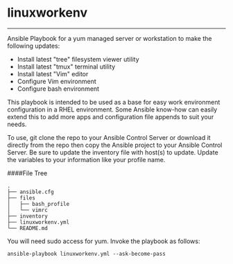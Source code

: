 # linuxworkenv
---
Ansible Playbook for a yum managed server or workstation to make the following updates:
* Install latest "tree" filesystem viewer utility
* Install latest "tmux" terminal utility
* Install latest "Vim" editor
* Configure Vim environment
* Configure bash environment

This playbook is intended to be used as a base for easy work environment configuration in a RHEL environment.
Some Ansible know-how can easily extend this to add more apps and configuration file appends to suit your needs. 

To use, git clone the repo to your Ansible Control Server or download it directly from the repo then copy the Ansible project
to your Ansible Control Server. Be sure to update the inventory file with host(s) to update. 
Update the variables to your information like your profile name.

####File Tree
```
.
├── ansible.cfg
├── files
│   ├── bash_profile
│   └── vimrc
├── inventory
├── linuxworkenv.yml
└── README.md
```

You will need sudo access for yum.  Invoke the playbook as follows:
```
ansible-playbook linuxworkenv.yml --ask-become-pass
```
